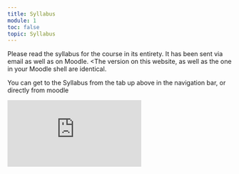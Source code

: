 ```yaml
---
title: Syllabus
module: 1
toc: false
topic: Syllabus
---
```


<!--

<div class="embed-responsive embed-responsive-16by9"><iframe class="embed-responsive-item" src="https://umontana.zoom.us/rec/play/uZF-I7ur_Dg3SYCTuQSDA_4qW47vKqOsgyEbrPoPxE7gUnYGMQWuMuYRYuMPAo2rdJdJnMvTgFANRd4A?continueMode=true" frameborder="0" allowfullscreen></iframe></div> 

  <[Syllabus]({{site.baseurl}}/syllabus/)
-->
Please read the syllabus for the course in its entirety. It has been sent via email as well as on Moodle.
<The version on this website, as well as the one in your Moodle shell are identical.


You can get to the Syllabus from the tab up above in the navigation bar, or directly from moodle


<div class="embed-responsive embed-responsive-16by9"><iframe class="embed-responsive-item" src="https://www.youtube.com/embed/KN5HYJK0rKE" frameborder="0" allow="accelerometer; autoplay; encrypted-media; gyroscope; picture-in-picture" allowfullscreen></iframe></div>


